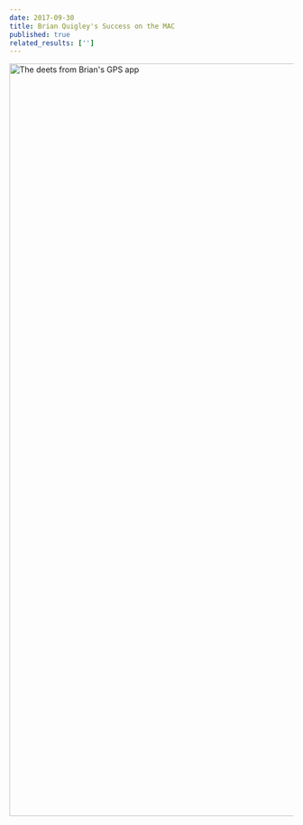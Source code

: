 ```yaml
---
date: 2017-09-30
title: Brian Quigley's Success on the MAC
published: true
related_results: ['']
---
```


<img src="/images/uploads/quigley-strava.png" alt="The deets from Brian's GPS app" width="750" height="1334" class="img-fluid">


